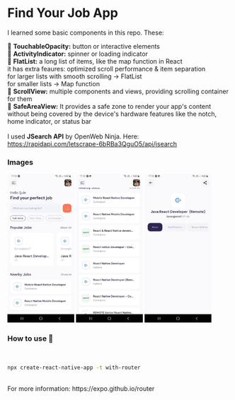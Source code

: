# Find Your Job App  
I learned some basic components in this repo. These: <br/>

📍 **TouchableOpacity:** button or interactive elements <br/>
📍 **ActivityIndicator:** spinner or loading indicator <br/>
📍 **FlatList:** a long list of items, like the map function in React <br/>
it has extra feaures: optimized scroll performance & item separation <br/>
for larger lists with smooth scrolling -> FlatList <br/>
for smaller lists -> Map function <br/>
📍 **ScrollView:**  multiple components and views, providing scrolling container for them  <br/>
📍 **SafeAreaView:** It provides a safe zone to render your app's content without being covered by the device's hardware features like the notch, home indicator, or status bar <br/>
<br/>
I used **JSearch API** by OpenWeb Ninja. Here: https://rapidapi.com/letscrape-6bRBa3QguO5/api/jsearch

 ### Images
 <img width="30%" height="40%" src="photo-one.jpg">  <img src="photo-two.jpg" width="30%" height="40%">  <img src="photo-three.jpg" width="30%" height="40%">


### How to use 🚀
<br/>

```sh
npx create-react-native-app -t with-router
```

<br/>
For more information: https://expo.github.io/router
